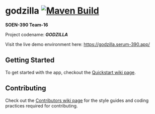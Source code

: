 # godzilla <a href="https://github.com/Serum-390/godzilla/actions?query=workflow%3A%22Maven+build%22"><img src="https://github.com/Serum-390/godzilla/workflows/Maven%20build/badge.svg" alt="Maven Build"></a>

**SOEN-390 Team-16**

Project codename: ***GODZILLA***

Visit the live demo environment here: <https://godzilla.serum-390.app/>

## Getting Started

To get started with the app, checkout the [Quickstart wiki page](https://github.com/Serum-390/godzilla/wiki).

## Contributing

Check out the [Contributors wiki page](https://github.com/Serum-390/godzilla/wiki/Contributors) for the style guides and coding practices required for contributing.
